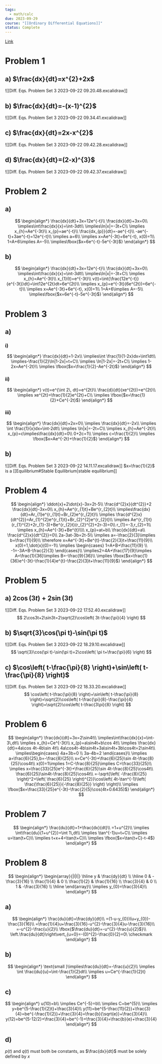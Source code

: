 ```yaml
---
tags:
  - math/calc
due: 2023-09-29
course: "[[Ordinary Differential Equations]]"
status: Complete
---
```

[Link](http://math.rwinters.com/E21c/homework/PS3-2023.pdf)
# Problem 1
## a) $\frac{dx}{dt}=x^{2}+2x$
![[Diff. Eqs. Problem Set 3 2023-09-22 09.20.48.excalidraw]]
## b) $\frac{dx}{dt}=-(x-1)^{2}$
![[Diff. Eqs. Problem Set 3 2023-09-22 09.34.41.excalidraw]]
## c) $\frac{dx}{dt}=2x-x^{2}$
![[Diff. Eqs. Problem Set 3 2023-09-22 09.42.28.excalidraw]]
## d) $\frac{dx}{dt}=(2-x)^{3}$
![[Diff. Eqs. Problem Set 3 2023-09-22 09.42.37.excalidraw]]
# Problem 2
## a)
$$
\begin{align*}
\frac{dx}{dt}+3x=12e^{-t}\\
\frac{dx}{dt}+3x=0\\
\implies\int\frac{dx}{x}=\int-3dt\\
\implies\ln|x|=-3t+C\\
\implies x_{h}=Ae^{-3t}\\
x_{p}=ae^{-t}\\
\frac{dx_{p}}{dt}=-ae^{-t}\\
-ae^{-t}+3ae^{-t}=12e^{-t}\\
\implies a=6\\
\implies x=Ae^{-3t}+6e^{-t}, x(0)=1\\
1=A+6\implies A=-5\\
\implies\fbox{$x=6e^{-t}-5e^{-3t}$}
\end{align*}
$$
## b)
$$
\begin{align*}
\frac{dx}{dt}+3x=12e^{-t}\\
\frac{dx}{dt}+3x=0\\
\implies\int\frac{dx}{x}=\int-3dt\\
\implies\ln|x|=-3t+C\\
\implies x_{h}=Ae^{-3t}\\
x_{1}(t)=e^{-3t}\\
v(t)=\int{\frac{12e^{-t}}{e^{-3t}}dt}=\int12e^{2t}dt=6e^{2t}\\
\implies x_{p}=e^{-3t}(6e^{2t})=6e^{-t}\\
\implies x=Ae^{-3t}+6e^{-t}, x(0)=1\\
1=A+6\implies A=-5\\
\implies\fbox{$x=6e^{-t}-5e^{-3t}$}
\end{align*}
$$

# Problem 3
## a)
### i)
$$
\begin{align*}
\frac{dx}{dt}=1-2x\\
\implies\int \frac{1}{1-2x}dx=\int1dt\\
\implies-\frac{1}{2}\ln|1-2x|=t+C\\
\implies \ln|1-2x|=-2t+C\\
\implies 1-2x=Ae^{-2t}\\
\implies \fbox{$x=\frac{1}{2}-Ae^{-2t}$}
\end{align*}
$$
### ii)
$$
\begin{align*}
v(t)=e^{\int 2\, dt}=e^{2t}\\
\frac{d}{dt}(xe^{2t})=e^{2t}\\
\implies xe^{2t}=\frac{1}{2}e^{2t}+C\\
\implies \fbox{$x=\frac{1}{2}+Ce^{-2t}$}
\end{align*}
$$
### iii)
$$
\begin{align*}
\frac{dx}{dt}+2x=0\\
\implies \frac{dx}{dt}=-2x\\
\implies \int \frac{1}{x}dx=\int-2dt\\
\implies \ln|x|=-2t+C\\
\implies x_{h}=Ae^{-2t}\\
x_{p}=c\implies\frac{dx}{dt}=0\\
0+2c=1\\
\implies c=\frac{1}{2}\\
\implies \fbox{$x=Ae^{-2t}+\frac{1}{2}$}
\end{align*}
$$
## b)
![[Diff. Eqs. Problem Set 3 2023-09-22 14.11.17.excalidraw]]
$x=\frac{1}{2}$ is a [[Equilibrium#Stable Equilibrium|stable equilibrium]]
# Problem 4
$$
\begin{align*}
\ddot{x}+2\dot{x}-3x=2t-5\\
\frac{d^{2}x}{dt^{2}}+2 \frac{dx}{dt}-3x=0\\
x_{h}=Ae^{r_{1}t}+Be^{r_{2}t}\\
\implies\frac{dx}{dt}=Ar_{1}e^{r_{1}t}+Br_{2}e^{r_{2}t}\\
\implies \frac{d^{2}x}{dt^{2}}=Ar_{1}^{2}e^{r_{1}t}+Br_{2}^{2}e^{r_{2}t}\\
\implies Ae^{r_{1}t}(r_{1}^{2}+2r_{1}-3)+Be^{r_{2}t}(r_{2}^{2}+2r-3)=0\\
r_{1}=-3,r_{2}=1\\
\implies x_{h}=Ae^{-3t}+Be^{t}\\\\
x_{p}=at+b\\
\frac{dx}{dt}=a\\
\frac{d^{2}x}{dt^{2}}=0\\
2a-3at-3b=2t-5\\
\implies a=-\frac{2}{3}\implies b=\frac{11}{9}\\
\therefore x=Ae^{-3t}+Be^{t}-\frac{2}{3}t+\frac{11}{9}\\
x(0)=1,\dot{x}(0)=-1\\
\implies \begin{cases}
1=A+B+\frac{11}{9} \\
-1=-3A+B-\frac{2}{3}
\end{cases}\\
\implies2=4A+\frac{17}{9}\implies A=\frac{1}{36}\implies B=-\frac{9}{36}\\
\implies \fbox{$x=\frac{1}{36}e^{-3t}-\frac{1}{4}e^{t}-\frac{2}{3}t+\frac{11}{9}$}
\end{align*}
$$
# Problem 5
## a) $2\cos(3t)+2\sin(3t)$
![[Diff. Eqs. Problem Set 3 2023-09-22 17.52.40.excalidraw]]
$$
2\cos3t+2\sin3t=2\sqrt{2}\cos\left( 3t-\frac{\pi}{4} \right)
$$
## b) $\sqrt{3}\cos(\pi t)-\sin(\pi t)$
![[Diff. Eqs. Problem Set 3 2023-09-22 18.29.10.excalidraw]]
$$
\sqrt{3}\cos(\pi t)-\sin(\pi t)=2\cos\left( \pi t+\frac{\pi}{6} \right)
$$
## c) $\cos\left( t-\frac{\pi}{8} \right)+\sin\left( t-\frac{\pi}{8} \right)$
![[Diff. Eqs. Problem Set 3 2023-09-22 18.33.20.excalidraw]]
$$
\cos\left( t-\frac{\pi}{8} \right)+\sin\left( t-\frac{\pi}{8} \right)=\sqrt{2}\cos\left( t-\frac{\pi}{8}-\frac{\pi}{4} \right)=\sqrt{2}\cos\left( t-\frac{3\pi}{8} \right)
$$
# Problem 6
$$
\begin{align*}
\frac{dx}{dt}+3x=2\sin4t\\
\implies\int\frac{dx}{x}=\int-3\,dt\\
\implies x_{h}=Ce^{-3t}\\
x_{p}=a\sin4t+b\cos 4t\\
\implies \frac{dx}{dt}=4a\cos 4t-4b\sin 4t\\
4a\cos4t-4b\sin4t+3a\sin4t+3b\cos4t=2\sin4t\\
\implies\begin{cases}
4a+3b=0 \\
3a-4b=2
\end{cases}\\
\implies a=\frac{6}{25},b=-\frac{8}{25}\\
x=Ce^{-3t}+\frac{6}{25}\sin 4t-\frac{8}{25}\cos4t\\
x(0)=1\implies 1=C-\frac{8}{25}\implies C=\frac{33}{25}\\
\implies x=\frac{33}{25}e^{-3t}+\frac{6}{25}\sin 4t-\frac{8}{25}\cos4t\\
\frac{6}{25}\sin4t-\frac{8}{25}\cos4t\\
=-\sqrt{\left( -\frac{8}{25} \right)^2+\left( \frac{6}{25} \right)^{2}}\cos\left( 4t-\tan^{-1}\left( \frac{\frac{6}{25}}{-\frac{8}{25}} \right) \right)\\
\implies \fbox{$x=\frac{33}{25}e^{-3t}-\frac{2}{5}\cos(4t+0.6435)$}
\end{align*}
$$
# Problem 7
$$
\begin{align*}
\frac{du}{dt}=1+\frac{dx}{dt}\\
=1+u^{2}\\
\implies \int\frac{du}{1+u^{2}}=\int 1\,dt\\
\implies \tan^{-1}u=t+C\\
\implies u=\tan(t+C)\\
\implies t+x+4=\tan(t+C)\\
\implies \fbox{$x=\tan(t+C)-t-4$}
\end{align*}
$$
# Problem 8
$$
\begin{align*}
\begin{array}{|l|l|}
\hline
y & \frac{dy}{dt} \\
\hline
0 & -\frac{3}{16} \\
\frac{1}{4} & 0 \\
\frac{1}{2} & \frac{1}{16} \\
\frac{3}{4} & 0 \\
1 & -\frac{3}{16} \\
\hline
\end{array}\\
\implies y_{0}=\frac{3}{4}\\
\end{align*}
$$
## a)
$$
\begin{align*}
\frac{du}{dt}=\frac{dy}{dt}\\
=(1-u-y_{0})(u+y_{0})-\frac{3}{16}\\
=\frac{1}{4}u+\frac{3}{16}-u^{2}-\frac{3}{4}u-\frac{3}{16}\\
=-u^{2}-\frac{u}{2}\\
\fbox{$\frac{du}{dt}=-u^{2}-\frac{u}{2}$}\\
\left.\frac{du}{dt}\right\vert_{u=0}=-(0)^{2}-\frac{0}{2}=0\ \checkmark
\end{align*}
$$
## b)
$$
\begin{align*}
\text{small }\implies\frac{du}{dt}=-\frac{u}{2}\\
\implies \int \frac{du}{u}=\int-\frac{1}{2}dt\\
\implies u=Ce^{-\frac{1}{2}t}
\end{align*}
$$
## c)
$$
\begin{align*}
u(10)=b\\
\implies Ce^{-5}=b\\
\implies C=be^{5}\\
\implies y=be^{5-\frac{1}{2}t}+\frac{3}{4}\\
y(11)=be^{5-\frac{11}{2}}+\frac{3}{4}=be^{-\frac{1}{2}}+\frac{3}{4}=\frac{b}{\sqrt{e}}+\frac{3}{4}\\
y(12)=be^{5-12/2}+\frac{3}{4}=be^{-1}+\frac{3}{4}=\frac{b}{e}+\frac{3}{4}
\end{align*}
$$
## d)
$p(t)$ and $q(t)$ must both be constants, as $\frac{dx}{dt}$ must be solely defined by $x$